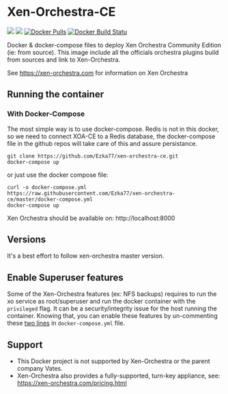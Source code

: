 # Xen-Orchestra-CE

[![](https://img.shields.io/badge/xen--orchestra-5.21-green.svg)]() [![](https://images.microbadger.com/badges/image/ezka77/xen-orchestra-ce.svg)](https://microbadger.com/images/ezka77/xen-orchestra-ce "Get your own image badge on microbadger.com") [![Docker Pulls](https://img.shields.io/docker/pulls/ezka77/xen-orchestra-ce.svg)](https://hub.docker.com/r/ezka77/xen-orchestra-ce) [![Docker Build Statu](https://img.shields.io/docker/build/ezka77/xen-orchestra-ce.svg)](https://hub.docker.com/r/ezka77/xen-orchestra-ce)

Docker &amp; docker-compose files to deploy Xen Orchestra Community Edition (ie:
from source). This image include all the officials orchestra plugins build
from sources and link to Xen-Orchestra.

See https://xen-orchestra.com for information on Xen Orchestra

## Running the container

### With Docker-Compose

The most simple way is to use docker-compose. Redis is not in this docker, so we
need to connect XOA-CE to a Redis database, the docker-compose file in the github
repos will take care of this and assure persistance.

```
git clone https://github.com/Ezka77/xen-orchestra-ce.git
docker-compose up
```

or just use the docker compose file:
```
curl -o docker-compose.yml https://raw.githubusercontent.com/Ezka77/xen-orchestra-ce/master/docker-compose.yml
docker-compose up
```

Xen Orchestra should be available on: http://localhost:8000

## Versions

It's a best effort to follow xen-orchestra master version.

## Enable Superuser features

Some of the Xen-Orchestra features (ex: NFS backups) requires to run the xo
service as root/superuser and run the docker container with the `privileged`
flag. It can be a security/integrity issue for the host running the
container. Knowing that, you can enable these features by un-commenting these
[two lines](https://github.com/Ezka77/xen-orchestra-ce/blob/db127333beb3d7ddfb73d443ccf4312adf142241/docker-compose.yml#L19-L20) in `docker-compose.yml` file.

## Support

* This Docker project is not supported by Xen-Orchestra or the parent company Vates.
* Xen-Orchestra also provides a fully-supported, turn-key appliance, see: https://xen-orchestra.com/pricing.html
